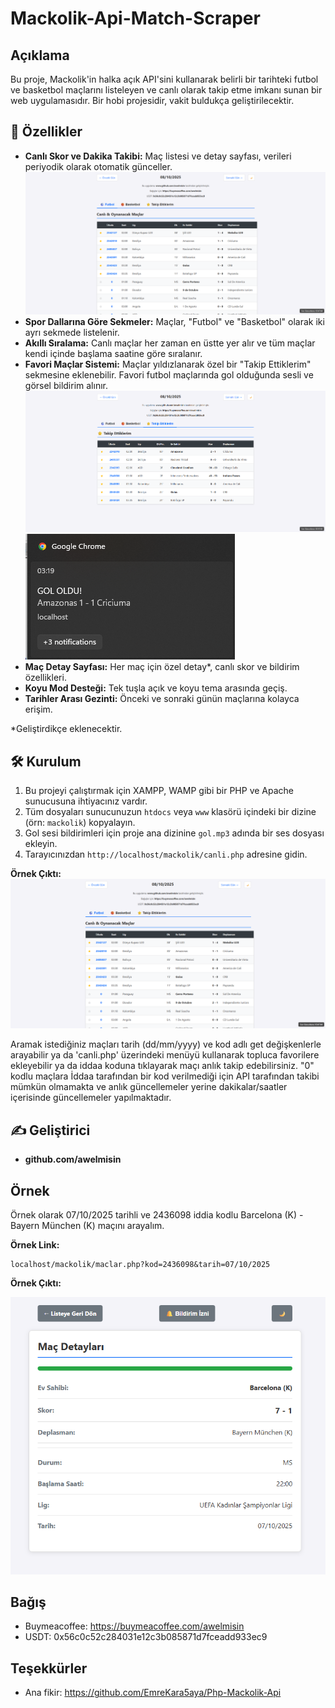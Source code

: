 # Mackolik-Api-Match-Scraper
## Açıklama
Bu proje, Mackolik'in halka açık API'sini kullanarak belirli bir tarihteki futbol ve basketbol maçlarını listeleyen ve canlı olarak takip etme imkanı sunan bir web uygulamasıdır.
Bir hobi projesidir, vakit buldukça geliştirilecektir.

## 🚀 Özellikler

- **Canlı Skor ve Dakika Takibi:** Maç listesi ve detay sayfası, verileri periyodik olarak otomatik günceller.
  ![alt text](https://github.com/awelmisin/Mackolik-Api-Match-Scraper/blob/main/canli.png?raw=true)
- **Spor Dallarına Göre Sekmeler:** Maçlar, "Futbol" ve "Basketbol" olarak iki ayrı sekmede listelenir.
- **Akıllı Sıralama:** Canlı maçlar her zaman en üstte yer alır ve tüm maçlar kendi içinde başlama saatine göre sıralanır.
- **Favori Maçlar Sistemi:** Maçlar yıldızlanarak özel bir "Takip Ettiklerim" sekmesine eklenebilir. Favori futbol maçlarında gol olduğunda sesli ve görsel bildirim alınır.
  ![alt text](https://github.com/awelmisin/Mackolik-Api-Match-Scraper/blob/main/takip.png?raw=true)
  ![alt text](https://github.com/awelmisin/Mackolik-Api-Match-Scraper/blob/main/bildirim.png?raw=true)
- **Maç Detay Sayfası:** Her maç için özel detay*, canlı skor ve bildirim özellikleri.
- **Koyu Mod Desteği:** Tek tuşla açık ve koyu tema arasında geçiş.
- **Tarihler Arası Gezinti:** Önceki ve sonraki günün maçlarına kolayca erişim.

*Geliştirdikçe eklenecektir.

## 🛠️ Kurulum

1.  Bu projeyi çalıştırmak için XAMPP, WAMP gibi bir PHP ve Apache sunucusuna ihtiyacınız vardır.
2.  Tüm dosyaları sunucunuzun `htdocs` veya `www` klasörü içindeki bir dizine (örn: `mackolik`) kopyalayın.
3.  Gol sesi bildirimleri için proje ana dizinine `gol.mp3` adında bir ses dosyası ekleyin.
4.  Tarayıcınızdan `http://localhost/mackolik/canli.php` adresine gidin.

**Örnek Çıktı:**
![alt text](https://github.com/awelmisin/Mackolik-Api-Match-Scraper/blob/main/canli.png?raw=true)

Aramak istediğiniz maçları tarih (dd/mm/yyyy) ve kod adlı get değişkenlerle arayabilir ya da 'canli.php' üzerindeki menüyü kullanarak topluca favorilere ekleyebilir ya da iddaa koduna tıklayarak maçı anlık takip edebilirsiniz.
"0" kodlu maçlara İddaa tarafından bir kod verilmediği için API tarafından takibi mümkün olmamakta ve anlık güncellemeler yerine dakikalar/saatler içerisinde güncellemeler yapılmaktadır.

## ✍️ Geliştirici
- **github.com/awelmisin**

## Örnek

Örnek olarak 07/10/2025 tarihli ve 2436098 iddia kodlu Barcelona (K) - Bayern München (K) maçını arayalım.

**Örnek Link:** 

    localhost/mackolik/maclar.php?kod=2436098&tarih=07/10/2025

**Örnek Çıktı:**

![alt text](https://github.com/awelmisin/Mackolik-Api-Match-Scraper/blob/main/mac_goruntu.png?raw=true)

## Bağış
- Buymeacoffee: https://buymeacoffee.com/awelmisin
- USDT: 0x56c0c52c284031e12c3b085871d7fceadd933ec9

## Teşekkürler
- Ana fikir: https://github.com/EmreKara5aya/Php-Mackolik-Api
